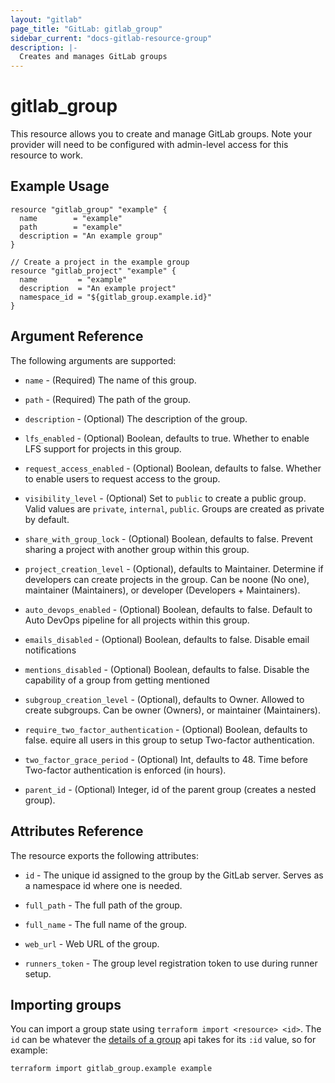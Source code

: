 ```yaml
---
layout: "gitlab"
page_title: "GitLab: gitlab_group"
sidebar_current: "docs-gitlab-resource-group"
description: |-
  Creates and manages GitLab groups
---
```


# gitlab\_group

This resource allows you to create and manage GitLab groups.
Note your provider will need to be configured with admin-level access for this resource to work.

## Example Usage

```hcl
resource "gitlab_group" "example" {
  name        = "example"
  path        = "example"
  description = "An example group"
}

// Create a project in the example group
resource "gitlab_project" "example" {
  name         = "example"
  description  = "An example project"
  namespace_id = "${gitlab_group.example.id}"
}
```

## Argument Reference

The following arguments are supported:

* `name` - (Required) The name of this group.

* `path` - (Required) The path of the group.

* `description` - (Optional) The description of the group.

* `lfs_enabled` - (Optional) Boolean, defaults to true.  Whether to enable LFS
support for projects in this group.

* `request_access_enabled` - (Optional) Boolean, defaults to false.  Whether to
enable users to request access to the group.

* `visibility_level` - (Optional) Set to `public` to create a public group.
  Valid values are `private`, `internal`, `public`.
  Groups are created as private by default.

* `share_with_group_lock` - (Optional) Boolean, defaults to false.  Prevent sharing
a project with another group within this group.

* `project_creation_level` - (Optional), defaults to Maintainer.
Determine if developers can create projects
in the group. Can be noone (No one), maintainer (Maintainers),
or developer (Developers + Maintainers).

* `auto_devops_enabled` - (Optional) Boolean, defaults to false.  Default to Auto
DevOps pipeline for all projects within this group.

* `emails_disabled` - (Optional) Boolean, defaults to false.  Disable email notifications

* `mentions_disabled` - (Optional) Boolean, defaults to false.  Disable the capability
of a group from getting mentioned

* `subgroup_creation_level` - (Optional), defaults to Owner.
 Allowed to create subgroups.
Can be owner (Owners), or maintainer (Maintainers).

* `require_two_factor_authentication` - (Optional) Boolean, defaults to false.
equire all users in this group to setup Two-factor authentication.

* `two_factor_grace_period` - (Optional) Int, defaults to 48.
Time before Two-factor authentication is enforced (in hours).

* `parent_id` - (Optional) Integer, id of the parent group (creates a nested group).

## Attributes Reference

The resource exports the following attributes:

* `id` - The unique id assigned to the group by the GitLab server.  Serves as a
  namespace id where one is needed.
  
* `full_path` - The full path of the group.

* `full_name` - The full name of the group.

* `web_url` - Web URL of the group.

* `runners_token` - The group level registration token to use during runner setup.

## Importing groups

You can import a group state using `terraform import <resource> <id>`.  The
`id` can be whatever the [details of a group][details_of_a_group] api takes for
its `:id` value, so for example:

    terraform import gitlab_group.example example

[details_of_a_group]: https://docs.gitlab.com/ee/api/groups.html#details-of-a-group
